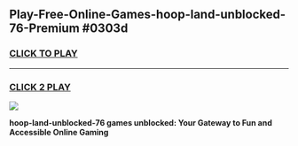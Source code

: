 
## Play-Free-Online-Games-hoop-land-unblocked-76-Premium #0303d
<h3>
<a href="https://premium.freeplayer.one?title=hoop-land-unblocked-76&ref=8M">CLICK TO PLAY</a></h3>
<hr>

<h3>
<a href="https://premium.freeplayer.one?title=hoop-land-unblocked-76&ref=8M">CLICK 2 PLAY</a>
  
</h3>

<a href="https://premium.freeplayer.one?title=hoop-land-unblocked-76&ref=8M"><img src="https://clearcache.store/games.png"></a>


**hoop-land-unblocked-76 games unblocked: Your Gateway to Fun and Accessible Online Gaming**
